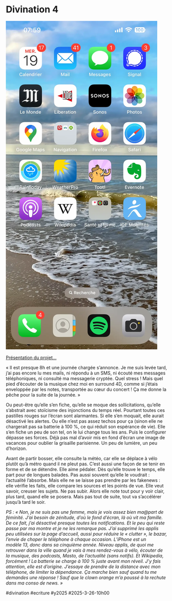 # Divination 4

![iPhone 16](_i/004.webp)

[Présentation du projet…](https://tcrouzet.com/2025/03/20/mythologies-de-poche/)

« Il est presque 8h et une journée chargée s’annonce. Je me suis levée tard, j’ai pas encore lu mes mails, ni répondu à un SMS, ni écouté mes messages téléphoniques, ni consulté ma messagerie cryptée. Quel stress ! Mais quel pied d’écouter de la musique chez moi en surround 4D, comme si j’étais enveloppée par les notes, transportée au cœur du concert ! Ça me donne la pêche pour la suite de la journée. »

Ou peut-être qu’elle s’en fiche, qu’elle se moque des sollicitations, qu’elle s’abstrait avec stoïcisme des injonctions du temps réel. Pourtant toutes ces pastilles rouges sur l’écran sont alarmantes. Si elle s’en moquait, elle aurait désactivé les alertes. Ou elle n’est pas assez techos pour ça (sinon elle ne chargerait pas sa batterie à 100 %, ce qui réduit son espérance de vie). Elle s’en fiche un peu de son tel, on le lui change tous les ans. Puis le configurer dépasse ses forces. Déjà pas mal d’avoir mis en fond d’écran une image de vacances pour oublier la grisaille parisienne. Un peu de lumière, un peu d’horizon.

Avant de partir bosser, elle consulte la météo, car elle se déplace à vélo plutôt qu’à métro quand il ne pleut pas. C’est aussi une façon de se tenir en forme et de se détendre. Elle aime pédaler. Dès qu’elle trouve le temps, elle part pour de longues balades. Pas aussi souvent qu’elle le voudrait : l’actualité l’absorbe. Mais elle ne se laisse pas prendre par les fakenews : elle vérifie les faits, elle compare les sources et les points de vue. Elle veut savoir, creuser les sujets. Ne pas subir. Alors elle note tout pour y voir clair, plus tard, quand elle se posera. Mais pas tout de suite, tout va s’accélérer jusqu’à tard le soir. 

*PS : « Non, je ne suis pas une femme, mais je vois assez bien ma@part de féminité. J’ai besoin de zénitude, d’où le fond d’écran, là où vit ma famille. De ce fait, j’ai désactivé presque toutes les notifications. Et le peu qui reste passe par ma montre et je ne les remarque pas. J’ai supprimé les applis peu utilisées sur la page d’accueil, aussi pour réduire le « clutter », le bazar, l’envie de choper le téléphone à chaque occasion. L’iPhone est un modèle 13, donc dans sa cinquième année. Niveau applis, de quoi me retrouver dans la ville quand je vais à mes rendez-vous à vélo, écouter de la musique, des podcasts, Masto, de l’actualité (sans notifs). Et Wikipedia, forcément ! La batterie se charge à 100 % juste avant mon réveil. J’y fais attention, elle est d’origine. J’essaye de prendre de la distance avec mon téléphone, de limiter la dépendance. Ça marche bien sauf quand tu me demandes une réponse ! Sauf que le clown orange m’a poussé à la rechute dans ma conso de news. »*

#divination #ecriture #y2025 #2025-3-26-10h00
